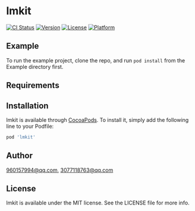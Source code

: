 # lmkit

[![CI Status](https://img.shields.io/travis/960157994@qq.com/lmkit.svg?style=flat)](https://travis-ci.org/960157994@qq.com/lmkit)
[![Version](https://img.shields.io/cocoapods/v/lmkit.svg?style=flat)](https://cocoapods.org/pods/lmkit)
[![License](https://img.shields.io/cocoapods/l/lmkit.svg?style=flat)](https://cocoapods.org/pods/lmkit)
[![Platform](https://img.shields.io/cocoapods/p/lmkit.svg?style=flat)](https://cocoapods.org/pods/lmkit)

## Example

To run the example project, clone the repo, and run `pod install` from the Example directory first.

## Requirements

## Installation

lmkit is available through [CocoaPods](https://cocoapods.org). To install
it, simply add the following line to your Podfile:

```ruby
pod 'lmkit'
```

## Author

960157994@qq.com, 3077118763@qq.com

## License

lmkit is available under the MIT license. See the LICENSE file for more info.
